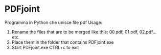 # PDFjoint
Programma in Python che unisce file pdf
Usage:
1) Rename the files that are to be merged like this: 00.pdf, 01.pdf, 02.pdf... etc.
2) Place them in the folder that contains PDFjoint.exe
3) Start PDFjoint.exe
CTRL+c to exit
